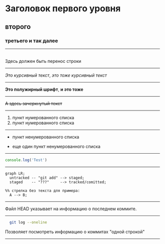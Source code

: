 # Заголовок первого уровня
## второго 
### третьего и так далее 
_______________
<br> Здесь должен быть перенос строки 
_______________
*Это курсивный текст*, _это тоже курсивный текст_
_______________
**Это полужирный шрифт**, __и это тоже__
_______________
~~А здесь зачеркнутый текст~~
_______________
1. пункт нумерованного списка
2. пункт нумерованного списка
_______________
* пункт ненумерованного списка
- еще один пункт ненумерованного списка
_______________
```javascript
console.log('Test')
````
_______________
```mermaid
graph LR;
  untracked -- "git add" --> staged;
  staged    -- "???"     --> tracked/comitted;

%% стрелка без текста для примера: 
  A --> B;
``` 
_______________
Файл HEAD указывает на информацию о последнем коммите. 
_______________

```Bash
  git log --oneline
```

Позволяет посмотреть информацию о коммитах "одной строкой"
_______________